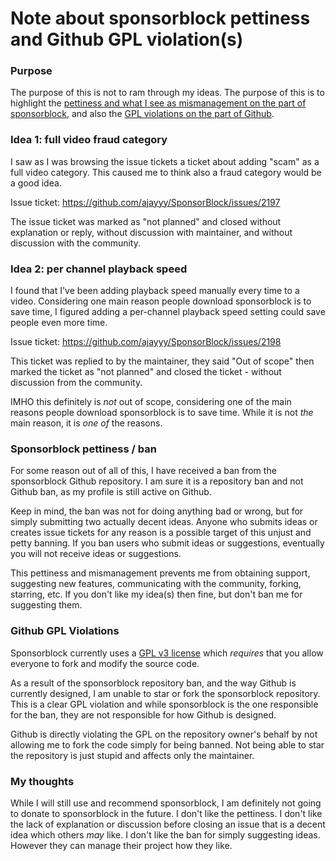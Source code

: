 # Note about sponsorblock pettiness and Github GPL violation(s)

### Purpose
The purpose of this is not to ram through my ideas. The purpose of this is to highlight the [pettiness and what I see as mismanagement on the part of sponsorblock](https://github.com/mooleshacat/sponsorblock-github-shenanigans/tree/master?tab=readme-ov-file#sponsorblock-pettiness--ban), and also the [GPL violations on the part of Github](https://github.com/mooleshacat/sponsorblock-github-shenanigans?tab=readme-ov-file#github-gpl-violations).

### Idea 1: full video fraud category
I saw as I was browsing the issue tickets a ticket about adding "scam" as a full video category. This caused me to think also a fraud category would be a good idea.

Issue ticket: https://github.com/ajayyy/SponsorBlock/issues/2197

The issue ticket was marked as "not planned" and closed without explanation or reply, without discussion with maintainer, and without discussion with the community.

### Idea 2: per channel playback speed
I found that I've been adding playback speed manually every time to a video. Considering one main reason people download sponsorblock is to save time, I figured adding a per-channel playback speed setting could save people even more time.

Issue ticket: https://github.com/ajayyy/SponsorBlock/issues/2198

This ticket was replied to by the maintainer, they said "Out of scope" then marked the ticket as "not planned" and closed the ticket - without discussion from the community.

IMHO this definitely is _not_ out of scope, considering one of the main reasons people download sponsorblock is to save time. While it is not _the_ main reason, it is _one of_ the reasons.

### Sponsorblock pettiness / ban
For some reason out of all of this, I have received a ban from the sponsorblock Github repository. I am sure it is a repository ban and not Github ban, as my profile is still active on Github.

Keep in mind, the ban was not for doing anything bad or wrong, but for simply submitting two actually decent ideas. Anyone who submits ideas or creates issue tickets for any reason is a possible target of this unjust and petty banning. If you ban users who submit ideas or suggestions, eventually you will not receive ideas or suggestions.

This pettiness and mismanagement prevents me from obtaining support, suggesting new features, communicating with the community, forking, starring, etc. If you don't like my idea(s) then fine, but don't ban me for suggesting them.

### Github GPL Violations
Sponsorblock currently uses a [GPL v3 license](https://github.com/ajayyy/SponsorBlock/blob/master/LICENSE) which _requires_ that you allow everyone to fork and modify the source code.

As a result of the sponsorblock repository ban, and the way Github is currently designed, I am unable to star or fork the sponsorblock repository. This is a clear GPL violation and while sponsorblock is the one responsible for the ban, they are not responsible for how Github is designed.

Github is directly violating the GPL on the repository owner's behalf by not allowing me to fork the code simply for being banned. Not being able to star the repository is just stupid and affects only the maintainer.

### My thoughts
While I will still use and recommend sponsorblock, I am definitely not going to donate to sponsorblock in the future. I don't like the pettiness. I don't like the lack of explanation or discussion before closing an issue that is a decent idea which others _may_ like. I don't like the ban for simply suggesting ideas. However they can manage their project how they like.
